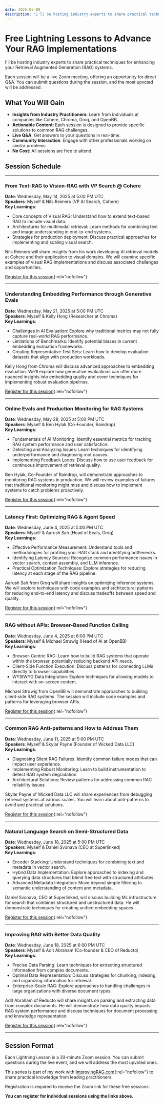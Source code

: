 ```yaml
---
date: 2025-05-09
description: "I'll be hosting industry experts to share practical techniques for enhancing your Retrieval Augmented Generation (RAG) systems."
---
```


# Free Lightning Lessons to Advance Your RAG Implementations

I'll be hosting industry experts to share practical techniques for enhancing your Retrieval Augmented Generation (RAG) systems.

Each session will be a live Zoom meeting, offering an opportunity for direct Q&A. You can submit questions during the session, and the most upvoted will be addressed.

## What You Will Gain

- **Insights from Industry Practitioners**: Learn from individuals at companies like Cohere, Chroma, Groq, and OpenBB.
- **Actionable Content**: Each session is designed to provide specific solutions to common RAG challenges.
- **Live Q&A**: Get answers to your questions in real-time.
- **Community Interaction**: Engage with other professionals working on similar problems.
- **No Cost**: All sessions are free to attend.

## Session Schedule

---

### From Text-RAG to Vision-RAG with VP Search @ Cohere
**Date**: Wednesday, May 14, 2025 at 5:00 PM UTC  
**Speakers**: Myself & Nils Reimers (VP AI Search, Cohere)  
**Key Learnings**:
- Core concepts of Visual RAG: Understand how to extend text-based RAG to include visual data.
- Architectures for multimodal retrieval: Learn methods for combining text and image understanding in end-to-end systems.
- Strategies for production deployment: Discuss practical approaches for implementing and scaling visual search.

Nils Reimers will share insights from his work developing AI retrieval models at Cohere and their application to visual domains. We will examine specific examples of visual RAG implementations and discuss associated challenges and opportunities.

[Register for this session](https://maven.com/p/77ddb8/from-text-rag-to-vision-rag-w-vp-search-cohere){:rel="nofollow"}

---

### Understanding Embedding Performance through Generative Evals
**Date**: Wednesday, May 21, 2025 at 5:00 PM UTC  
**Speakers**: Myself & Kelly Hong (Researcher at Chroma)  
**Key Learnings**:
- Challenges in AI Evaluation: Explore why traditional metrics may not fully capture real-world RAG performance.
- Limitations of Benchmarks: Identify potential biases in current embedding evaluation frameworks.
- Creating Representative Test Sets: Learn how to develop evaluation datasets that align with production workloads.

Kelly Hong from Chroma will discuss advanced approaches to embedding evaluation. We'll explore how generative evaluations can offer more nuanced insights into embedding quality and cover techniques for implementing robust evaluation pipelines.

[Register for this session](https://maven.com/p/30886a/understanding-embedding-performance-through-generative-evals){:rel="nofollow"}

---

### Online Evals and Production Monitoring for RAG Systems
**Date**: Wednesday, May 28, 2025 at 5:00 PM UTC  
**Speakers**: Myself & Ben Hylak (Co-Founder, Raindrop)  
**Key Learnings**:
- Fundamentals of AI Monitoring: Identify essential metrics for tracking RAG system performance and user satisfaction.
- Detecting and Analyzing Issues: Learn techniques for identifying underperformance and diagnosing root causes.
- Implementing Feedback Loops: Discuss how to use user feedback for continuous improvement of retrieval quality.

Ben Hylak, Co-Founder of Raindrop, will demonstrate approaches to monitoring RAG systems in production. We will review examples of failures that traditional monitoring might miss and discuss how to implement systems to catch problems proactively.

[Register for this session](https://maven.com/p/d792aa/online-evals-and-production-monitoring){:rel="nofollow"}

---

### Latency First: Optimizing RAG & Agent Speed
**Date**: Wednesday, June 4, 2025 at 5:00 PM UTC  
**Speakers**: Myself & Aarush Sah (Head of Evals, Groq)  
**Key Learnings**:
- Effective Performance Measurement: Understand tools and methodologies for profiling your RAG stack and identifying bottlenecks.
- Identifying Latency Sources: Recognize common performance issues in vector search, context assembly, and LLM inference.
- Practical Optimization Techniques: Explore strategies for reducing latency at each stage of the RAG pipeline.

Aarush Sah from Groq will share insights on optimizing inference systems. We will explore techniques with code examples and architectural patterns for reducing end-to-end latency and discuss tradeoffs between speed and quality.

[Register for this session](https://maven.com/p/57c23c/latency-first-how-to-actually-make-rag-agents-fast){:rel="nofollow"}

---

### RAG without APIs: Browser-Based Function Calling
**Date**: Wednesday, June 4, 2025 at 6:00 PM UTC  
**Speakers**: Myself & Michael Struwig (Head of AI at OpenBB)  
**Key Learnings**:
- Browser-Centric RAG: Learn how to build RAG systems that operate within the browser, potentially reducing backend API needs.
- Client-Side Function Execution: Discuss patterns for connecting LLMs directly to browser capabilities.
- WYSIWYG Data Integration: Explore techniques for allowing models to interact with on-screen content.

Michael Struwig from OpenBB will demonstrate approaches to building client-side RAG systems. The session will include code examples and patterns for leveraging browser APIs.

[Register for this session](https://maven.com/p/18bf94/rag-w-o-ap-is-when-function-calling-talks-to-your-browser){:rel="nofollow"}

---

### Common RAG Anti-patterns and How to Address Them
**Date**: Wednesday, June 11, 2025 at 5:00 PM UTC  
**Speakers**: Myself & Skylar Payne (Founder of Wicked Data LLC)  
**Key Learnings**:
- Diagnosing Silent RAG Failures: Identify common failure modes that can impact user experience.
- Implementing Robust Monitoring: Learn to build instrumentation to detect RAG system degradation.
- Architectural Solutions: Review patterns for addressing common RAG reliability issues.

Skylar Payne of Wicked Data LLC will share experiences from debugging retrieval systems at various scales. You will learn about anti-patterns to avoid and practical solutions.

[Register for this session](https://maven.com/p/35585d/rag-anti-patterns-in-the-wild-and-how-to-fix-them){:rel="nofollow"}

---

### Natural Language Search on Semi-Structured Data
**Date**: Wednesday, June 18, 2025 at 5:00 PM UTC  
**Speakers**: Myself & Daniel Svonava (CEO at Superlinked)  
**Key Learnings**:
- Encoder Stacking: Understand techniques for combining text and metadata in vector search.
- Hybrid Data Implementation: Explore approaches to indexing and querying data structures that blend free text with structured attributes.
- Advanced Metadata Integration: Move beyond simple filtering to semantic understanding of content and metadata.

Daniel Svonava, CEO at Superlinked, will discuss building ML infrastructure for search that combines structured and unstructured data. He will demonstrate techniques for creating unified embedding spaces.

[Register for this session](https://maven.com/p/a93052/natural-language-search-on-semi-structured-data){:rel="nofollow"}

---

### Improving RAG with Better Data Quality
**Date**: Wednesday, June 18, 2025 at 6:00 PM UTC  
**Speakers**: Myself & Adit Abraham (Co-founder & CEO of Reducto)  
**Key Learnings**:
- Precise Data Parsing: Learn techniques for extracting structured information from complex documents.
- Optimal Data Representation: Discuss strategies for chunking, indexing, and organizing information for retrieval.
- Enterprise-Scale RAG: Explore approaches to handling challenges in large organizations with diverse document types.

Adit Abraham of Reducto will share insights on parsing and extracting data from complex documents. He will demonstrate how data quality impacts RAG system performance and discuss techniques for document processing and knowledge representation.

[Register for this session](https://maven.com/p/662e5f/better-rag-through-better-data){:rel="nofollow"}

---

## Session Format

Each Lightning Lesson is a 30-minute Zoom session. You can submit questions during the live event, and we will address the most upvoted ones.

This series is part of my work with [ImprovingRAG.com](https://improvingrag.com/){:rel="nofollow"} to share practical knowledge from leading practitioners.

Registration is required to receive the Zoom link for these free sessions.

**You can register for individual sessions using the links above.**
